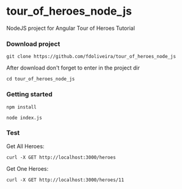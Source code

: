 # tour_of_heroes_node_js
NodeJS project for Angular Tour of Heroes Tutorial


### Download project

`git clone https://github.com/fdoliveira/tour_of_heroes_node_js`

After download don't forget to enter in the project dir

`cd tour_of_heroes_node_js`


### Getting started

`npm install`

`node index.js`


### Test

Get All Heroes:

`curl -X GET http://localhost:3000/heroes`

Get One Heroes:

`curl -X GET http://localhost:3000/heroes/11`